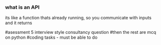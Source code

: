 ### what is an API
its like a function thats already running, so you communicate with inputs and it returns

#asessment 5 interview style consultancy question
#then the rest are mcq on python
#coding tasks - must be able to do 